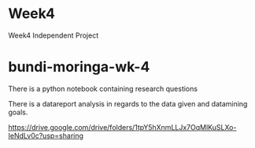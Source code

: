# Week4
Week4 Independent Project
# bundi-moringa-wk-4

There is a python notebook containing research questions

There is a datareport analysis in regards to the data given and datamining goals.

https://drive.google.com/drive/folders/1tpY5hXnmLLJx7OqMlKuSLXo-IeNdLv0c?usp=sharing
